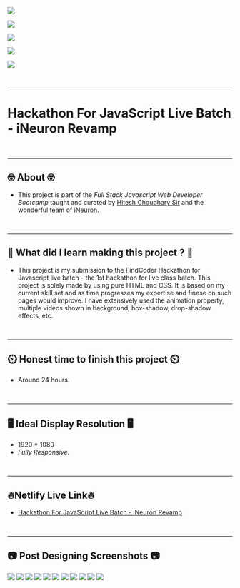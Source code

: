 
![](https://img.shields.io/badge/Hackathon%20For%20JavaScript%20Live%20Batch%20-iNeuron%20Revamp%20-brightgreen)

![](https://img.shields.io/badge/Tech%20Stack-HTML%20%7C%20CSS-blue)

![](https://img.shields.io/badge/Special%20Thanks-Hitesh%20Choudhary%20%7C%20iNeuron-orange)

![](https://img.shields.io/badge/Project%20Owner-Manik%20Dixit-lightgrey)

![](https://img.shields.io/badge/Motto-%E2%80%9CAny%20fool%20can%20write%20code%20that%20a%20computer%20can%20understand.%20Good%20programmers%20write%20code%20that%20humans%20can%20understand.%E2%80%9D%20%E2%80%93%20Martin%20Fowler-red)

&nbsp;
***

# **Hackathon For JavaScript Live Batch - iNeuron Revamp**

&nbsp;
***
## **🤓 About 🤓**

- This project is part of the *Full Stack Javascript Web Developer Bootcamp* taught and curated by [Hitesh Choudhary Sir](https://www.instagram.com/hiteshchoudharyofficial) and the wonderful team of [iNeuron](https://ineuron.ai/).


&nbsp;
***
## **🤔 What did I learn making this project ? 🤔**

- This project is my submission to the FindCoder Hackathon for Javascript live batch - the 1st hackathon for live class batch. This project is solely made by using pure HTML and CSS. It is based on my current skill set and as time progresses my expertise and finese on such pages would improve. I have extensively used the animation property, multiple videos shown in background, box-shadow, drop-shadow effects, etc.

&nbsp;
***
## **⏲️ Honest time to finish this project ⏲️**

- Around 24 hours. 

&nbsp;
***
## **🖥️ Ideal Display Resolution 🖥️**

- 1920 * 1080
- *Fully Responsive.*

&nbsp;
***
## **🔥Netlify Live Link🔥**
- [Hackathon For JavaScript Live Batch - iNeuron Revamp](https://ineuron-revamp.netlify.app/)

&nbsp;
***
## **📷 Post Designing Screenshots 📷**
![](https://github.com/manikD1/iNeuron---Revamp/blob/main/Screenshots/Actual-Screenshot1.PNG)
![](https://github.com/manikD1/iNeuron---Revamp/blob/main/Screenshots/Actual-Screenshot2.PNG)
![](https://github.com/manikD1/iNeuron---Revamp/blob/main/Screenshots/Actual-Screenshot3.PNG)
![](https://github.com/manikD1/iNeuron---Revamp/blob/main/Screenshots/Actual-Screenshot4.PNG)
![](https://github.com/manikD1/iNeuron---Revamp/blob/main/Screenshots/Actual-Screenshot5.PNG)
![](https://github.com/manikD1/iNeuron---Revamp/blob/main/Screenshots/Actual-Screenshot6.PNG)
![](https://github.com/manikD1/iNeuron---Revamp/blob/main/Screenshots/Actual-Screenshot7.PNG)
![](https://github.com/manikD1/iNeuron---Revamp/blob/main/Screenshots/Actual-Screenshot8.PNG)
![](https://github.com/manikD1/iNeuron---Revamp/blob/main/Screenshots/Actual-Screenshot9.PNG)
![](https://github.com/manikD1/iNeuron---Revamp/blob/main/Screenshots/Actual-Screenshot10.PNG)
![](https://github.com/manikD1/iNeuron---Revamp/blob/main/Screenshots/Actual-Screenshot11.PNG)
